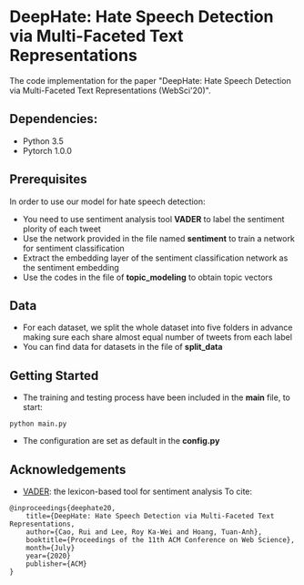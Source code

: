 # DeepHate: Hate Speech Detection via Multi-Faceted Text Representations  
The code implementation for the paper "DeepHate: Hate Speech Detection via Multi-Faceted Text Representations (WebSci'20)".  

## Dependencies:  

- Python 3.5
- Pytorch 1.0.0

## Prerequisites  
In order to use our model for hate speech detection:

- You need to use sentiment analysis tool **VADER** to label the sentiment plority of each tweet  
- Use the network provided in the file named **sentiment** to train a network for sentiment classification  
- Extract the embedding layer of the sentiment classification network as the sentiment embedding  
- Use the codes in the file of **topic_modeling** to obtain topic vectors

## Data  

- For each dataset, we split the whole dataset into five folders in advance making sure each share almost equal number of tweets from each label
- You can find data for datasets in the file of **split_data**

## Getting Started

- The training and testing process have been included in the **main** file, to start:  

``` python main.py ```
    
- The configuration are set as default in the **config.py**

## Acknowledgements  
- [VADER](https://github.com/cjhutto/vaderSentiment): the lexicon-based tool for sentiment analysis
To cite:
```
@inproceedings{deephate20,
    title={DeepHate: Hate Speech Detection via Multi-Faceted Text Representations,
    author={Cao, Rui and Lee, Roy Ka-Wei and Hoang, Tuan-Anh},
    booktitle={Proceedings of the 11th ACM Conference on Web Science},
    month={July}
    year={2020}
    publisher={ACM}
}
```